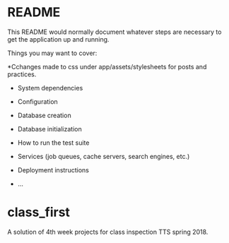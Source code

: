 # README

This README would normally document whatever steps are necessary to get the application up and running.

Things you may want to cover:

*Cchanges made to css under app/assets/stylesheets for posts and practices. 

* System dependencies

* Configuration

* Database creation

* Database initialization

* How to run the test suite

* Services (job queues, cache servers, search engines, etc.)

* Deployment instructions

* ...
# class_first
A solution of 4th week projects for class inspection TTS spring 2018.


